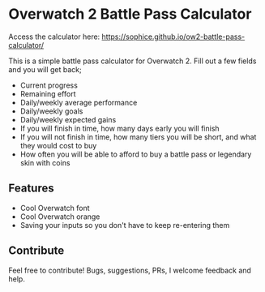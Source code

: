# Overwatch 2 Battle Pass Calculator

Access the calculator here: https://sophice.github.io/ow2-battle-pass-calculator/

This is a simple battle pass calculator for Overwatch 2. Fill out a few fields and you will get back;

* Current progress
* Remaining effort
* Daily/weekly average performance
* Daily/weekly goals
* Daily/weekly expected gains
* If you will finish in time, how many days early you will finish
* If you will not finish in time, how many tiers you will be short, and what they would cost to buy
* How often you will be able to afford to buy a battle pass or legendary skin with coins

## Features

* Cool Overwatch font
* Cool Overwatch orange
* Saving your inputs so you don't have to keep re-entering them

## Contribute

Feel free to contribute! Bugs, suggestions, PRs, I welcome feedback and help.

